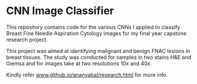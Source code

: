 # CNN Image Classifier

This repository contains code for the various CNNs I applied to classify Breast Fine Needle Aspiration Cytology images for my final year capstone research project.

This project was aimed at identifying malignant and benign FNAC lesions in breast tissues. 
The study was conducted for samples in two stains H&E and Giemsa and for images take at two resolutions 10x and 40x.

Kindly refer www.github.io/ananyabal/research.html for more info.
